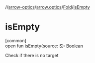 //[arrow-optics](../../../index.md)/[arrow.optics](../index.md)/[Fold](index.md)/[isEmpty](is-empty.md)

# isEmpty

[common]\
open fun [isEmpty](is-empty.md)(source: [S](index.md)): [Boolean](https://kotlinlang.org/api/latest/jvm/stdlib/kotlin/-boolean/index.html)

Check if there is no target
